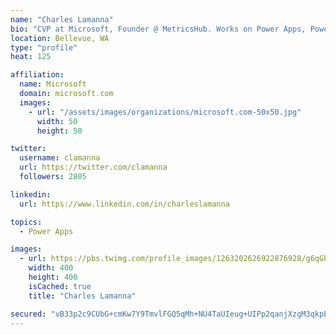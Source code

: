 ```yaml
---
name: "Charles Lamanna"
bio: "CVP at Microsoft, Founder @ MetricsHub. Works on Power Apps, Power Automate, Power Virtual Agent, Common Data Service and Dynamics 365."
location: Bellevue, WA
type: "profile"
heat: 125

affiliation:
  name: Microsoft
  domain: microsoft.com
  images:
    - url: "/assets/images/organizations/microsoft.com-50x50.jpg"
      width: 50
      height: 50

twitter:
  username: clamanna
  url: https://twitter.com/clamanna
  followers: 2805

linkedin:
  url: https://www.linkedin.com/in/charleslamanna

topics:
  - Power Apps

images:
  - url: https://pbs.twimg.com/profile_images/1263202626922876928/g6qGbHZ-_400x400.jpg
    width: 400
    height: 400
    isCached: true
    title: "Charles Lamanna"

secured: "vB33p2c9CUbG+cmKw7Y9TmvlFGQ5qMh+NU4TaUIeug+UIPp2qanjXzgM3qkpE3NSED8ioVz6hCTd9hw7jOh63A5mZrgmkiEuP8EJpTzMfGQbpVN7TD4hjBe467BPNEJUerGMa4M2rqGadeyTbIN8XniAp3kAcWBLRCkBWnsJ9kYM0qcIbuCGE6ID6xcmRKrpUCr4XhsbVdzVIrgNap6mzlKt9JxA6Old8mWSmunvkKSzRsWzn7k3siXsOX/+14TrEiWmRmEcEGcCLNA0HPF0dhC5B4DnSlLbwSdwByWozUAliaU2tb2KXTtWgN8qKnKZrJrdPit7ANhm3AXMQCLprFbPl7m5he5+npRRPvIbrjrqWstuxbCAYjt9R8P4qzQYGzdBhszuTWbGoFoC8z1eC6uOJsHeNMoYh0IwTEfOUyQ=;XZNJ0Bn7vHvn8heves/bfQ=="
---
```


